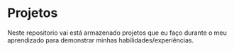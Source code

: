 # Projetos
 Neste repositorio vai está armazenado projetos que eu faço durante o meu aprendizado para demonstrar minhas habilidades/experiências.
